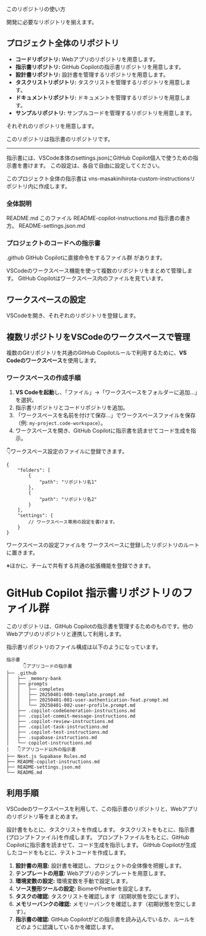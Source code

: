 このリポジトリの使い方

開発に必要なリポジトリを揃えます。

## プロジェクト全体のリポジトリ

- **コードリポジトリ:** Webアプリのリポジトリを用意します。
- **指示書リポジトリ:** GitHub Copilotの指示書リポジトリを用意します。
- **設計書リポジトリ:** 設計書を管理するリポジトリを用意します。
- **タスクリストリポジトリ:** タスクリストを管理するリポジトリを用意します。
- **ドキュメントリポジトリ:** ドキュメントを管理するリポジトリを用意します。
- **サンプルリポジトリ:** サンプルコードを管理するリポジトリを用意します。

それぞれのリポジトリを用意します。

このリポジトリは指示書のリポジトリです。



----------------------------------------

指示書には、VSCode本体のsettings.jsonにGitHub Copilot個人で使うための指示書を書けます。
この設定は、各自で自由に設定してください。

このプロジェクト全体の指示書は
vns-masakinihirota-custom-instructionsリポジトリ内に作成します。



### 全体説明

README.md このファイル
README-copilot-instructions.md 指示書の書き方。
README-settings.json.md

### プロジェクトのコードへの指示書

.github GitHub Copilotに直接命令をするファイル群
があります。



VSCodeのワークスペース機能を使って複数のリポジトリをまとめて管理します。
GitHub Copilotはワークスペース内のファイルを見ています。

## ワークスペースの設定

VSCodeを開き、それぞれのリポジトリを登録します。

## 複数リポジトリをVSCodeのワークスペースで管理

複数のGitリポジトリを共通のGitHub Copilotルールで利用するために、**VS Codeのワークスペース**を使用します。

### ワークスペースの作成手順
1. **VS Codeを起動**し、「ファイル」→「ワークスペースをフォルダーに追加...」を選択。
2. 指示書リポジトリとコードリポジトリを追加。
3. 「ワークスペースを名前を付けて保存...」でワークスペースファイルを保存（例: `my-project.code-workspace`）。
4. ワークスペースを開き、GitHub Copilotに指示書を読ませてコード生成を指示。

👇ワークスペース設定のファイルに登録できます。

```[ワークスペース名].code-workspace
{
	"folders": [
		{
			"path": "リポジトリ名1"
		},
		{
			"path": "リポジトリ名2"
		}
	],
	"settings": {
		// ワークスペース専用の設定を書けます。
	}
}

```

ワークスペースの設定ファイルを
ワークスペースに登録したリポジトリのルートに置きます。

※ほかに、チームで共有する共通の拡張機能を登録できます。



# GitHub Copilot 指示書リポジトリのファイル群

このリポジトリは、GitHub Copilotの指示書を管理するためのものです。他のWebアプリのリポジトリと連携して利用します。

指示書リポジトリのファイル構成は以下のようになっています。

```plaintext
指示書
      👇️アプリコードの指示書
├── .github
│   ├── _memory-bank
│   ├── prompts
│   │   ├── completes
│   │   ├── 20250401-000-template.prompt.md
│   │   ├── 20250401-001-user-authentication-feat.prompt.md
│   │   └── 20250401-002-user-profile.prompt.md
│   ├── .copilot-codeGeneration-instructions.md
│   ├── .copilot-commit-message-instructions.md
│   ├── .copilot-review-instructions.md
│   ├── .copilot-task-instructions.md
│   ├── .copilot-test-instructions.md
│   ├── .supabase-instructions.md
│   └── copilot-instructions.md
│   👇️アプリコード以外の指示書
├── Next.js Supabase Rules.md
├── README-copilot-instructions.md
├── README-settings.json.md
└── README.md

```



## 利用手順

VSCodeのワークスペースを利用して、この指示書のリポジトリと、Webアプリのリポジトリ等をまとめます。

設計書をもとに、タスクリストを作成します。
タスクリストをもとに、指示書(プロンプトファイル)を作成します。
プロンプトファイルをもとに、GitHub Copilotに指示書を読ませて、コード生成を指示します。
GitHub Copilotが生成したコードをもとに、テストコードを作成します。

1. **設計書の用意:** 設計書を確認し、プロジェクトの全体像を把握します。
2. **テンプレートの用意:** Webアプリのテンプレートを用意します。
3. **環境変数の設定:** 環境変数を手動で設定します。
4. **ソース整形ツールの設定:** BiomeやPrettierを設定します。
5. **タスクの確認:** タスクリストを確認します（初期状態を空にします）。
6. **メモリーバンクの確認:** メモリーバンクを確認します（初期状態を空にします）。
7. **指示書の確認:** GitHub Copilotがどの指示書を読み込んでいるか、ルールをどのように認識しているかを確認します。



